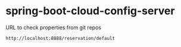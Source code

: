 # spring-boot-cloud-config-server

   URL to check properties from git repos 
		
	http://localhost:8888/reservation/default
